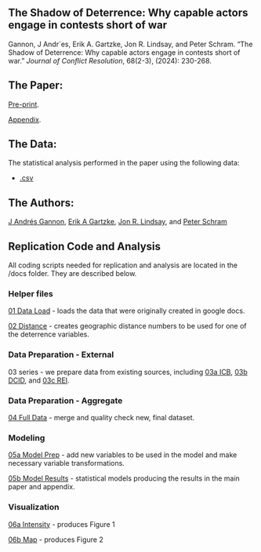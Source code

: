 ## The Shadow of Deterrence: Why capable actors engage in contests short of war

Gannon, J Andr´es, Erik A. Gartzke, Jon R. Lindsay, and Peter Schram. “The Shadow of Deterrence: Why capable
actors engage in contests short of war.” _Journal of Conflict Resolution_, 68(2-3), (2024): 230-268.

## The Paper:

[Pre-print](https://github.com/CenterForPeaceAndSecurityStudies/GrayZone/blob/master/paper/Gannonetal_ShadowOfDeterrence.pdf).

[Appendix](https://github.com/CenterForPeaceAndSecurityStudies/GrayZone/blob/master/docs/07_Appendix.pdf).

## The Data:

The statistical analysis performed in the paper using the following data:
- [.csv](https://github.com/CenterForPeaceAndSecurityStudies/GrayZone/blob/master/data/grayzone_model.csv)

## The Authors:
[J Andrés Gannon](https://jandresgannon.com/), [Erik A Gartzke](http://erikgartzke.com/), [Jon R. Lindsay](https://www.jonrlindsay.com/), and [Peter Schram](https://peterschram.com/)

## Replication Code and Analysis
All coding scripts needed for replication and analysis are located in the /docs folder. They are described below.

### Helper files
[01 Data Load](https://github.com/CenterForPeaceAndSecurityStudies/GrayZone/blob/master/docs/01_DataLoad.rmd) - loads the data that were originally created in google docs.

[02 Distance](https://github.com/CenterForPeaceAndSecurityStudies/GrayZone/blob/master/docs/02_Distance.Rmd) - creates geographic distance numbers to be used for one of the deterrence variables.

### Data Preparation - External
03 series - we prepare data from existing sources, including [03a ICB](https://github.com/CenterForPeaceAndSecurityStudies/GrayZone/blob/master/docs/03a_PriorData_ICB.Rmd), [03b DCID](https://github.com/CenterForPeaceAndSecurityStudies/GrayZone/blob/master/docs/03b_PriorData_DCID.Rmd), and [03c REI](https://github.com/CenterForPeaceAndSecurityStudies/GrayZone/blob/master/docs/03b_PriorData_DCID.Rmd).

### Data Preparation - Aggregate
[04 Full Data](https://github.com/CenterForPeaceAndSecurityStudies/GrayZone/blob/master/docs/04_FullData.Rmd) - merge and quality check new, final dataset.

### Modeling
[05a Model Prep](https://github.com/CenterForPeaceAndSecurityStudies/GrayZone/blob/master/docs/05a_Model_Prep.Rmd) - add new variables to be used in the model and make necessary variable transformations.

[05b Model Results](https://github.com/CenterForPeaceAndSecurityStudies/GrayZone/blob/master/docs/05b_Model_Results.Rmd) - statistical models producing the results in the main paper and appendix.

### Visualization
[06a Intensity](https://github.com/CenterForPeaceAndSecurityStudies/GrayZone/blob/master/docs/06a_Figures_Intensity.Rmd) - produces Figure 1

[06b Map](https://github.com/CenterForPeaceAndSecurityStudies/GrayZone/blob/master/docs/06b_Figures_Map.Rmd) - produces Figure 2

